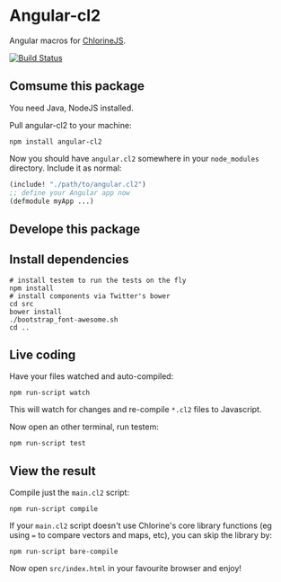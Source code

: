 Angular-cl2
==========
Angular macros for [ChlorineJS](https://github.com/chlorinejs/chlorine/wiki).

[![Build Status](https://travis-ci.org/chlorinejs/angular-cl2.png?branch=master)](https://travis-ci.org/chlorinejs/angular-cl2)

Comsume this package
------------------
You need Java, NodeJS installed.

Pull angular-cl2 to your machine:
```
npm install angular-cl2
```
Now you should have `angular.cl2` somewhere in your `node_modules` directory. Include it as normal:
```clojure
(include! "./path/to/angular.cl2")
;; define your Angular app now
(defmodule myApp ...)
```

Develope this package
-------------------

Install dependencies
------------------

```
# install testem to run the tests on the fly
npm install
# install components via Twitter's bower
cd src
bower install
./bootstrap_font-awesome.sh
cd ..
```

Live coding
----------

Have your files watched and auto-compiled:
```
npm run-script watch
```
This will watch for changes and re-compile `*.cl2` files to Javascript.

Now open an other terminal, run testem:
```
npm run-script test
```

View the result
--------------

Compile just the `main.cl2` script:
```
npm run-script compile
```
If your `main.cl2` script doesn't use Chlorine's core library functions (eg using `=` to
compare vectors and maps, etc), you can skip the library by:
```
npm run-script bare-compile
```
Now open `src/index.html` in your favourite browser and enjoy!
